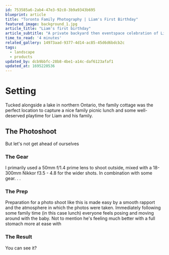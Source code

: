 ```yaml
---
id: 753585a6-2ab4-47e3-92c8-3b9a9343b695
blueprint: article
title: "Toronto Family Photography | Liam's First Birthday"
featured_image: background_1.jpg
article_title: "Liam's first birthday"
article_subtitle: "A private backyard then eventspace celebration of Liam's first year with his family"
time_to_read: '4 minutes'
related_gallery: 14973aad-9377-4d14-ac85-45d6d6bdcb2c
tags:
  - landscape
  - products
updated_by: dcb9bbfc-28b8-4be1-a14c-daf6123afaf1
updated_at: 1695220536
---
```

# Setting
Tucked alongside a lake in northern Ontario, the family cottage was the perfect location to capture a nice family picnic lunch and some well-deserved playtime for Liam and his family. 

## The Photoshoot
But let's not get ahead of ourselves

### The Gear
I primarily used a 50mm f/1.4 prime lens to shoot outside, mixed with a 18-300mm Nikkor f3.5 - 4.8 for the wider shots. In combination with some gear. . . 

### The Prep
Preparation for a photo shoot like this is made easy by a smooth rapport and the atmosphere in which the photos were taken. Immediately following some family time (in this case lunch) everyone feels posing and moving around with the baby. Not to mention he's feeling much better with a full stomach more at ease with 

### The Result
You can see it?